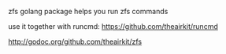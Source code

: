 zfs golang package helps you run zfs commands

use it together with runcmd: https://github.com/theairkit/runcmd

http://godoc.org/github.com/theairkit/zfs
